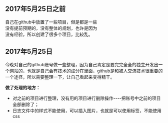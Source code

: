 <h2>2017年5月25日之前</h2>
<p style="width:300px;">自己在github中放置了一些项目，但是都是一些没有提前预期的，没有整体的规划，也许是因为没有经验，所以创建了很多个项目，比较乱。</p>
<h2>2017年5月25日</h2>
<p>今晚对自己的github账号做一些整理，因为自己肯定是要完完全全的独立开发出一个网站的，也就是自己会有技术的成分在里面，github是和被人交流技术很重要的一个途径，所以需要整理一下，让自己看起来变得精干。</p>
<strong>做了处理的地方：</strong>
<ul>
<li>
对之前的项目进行整理，没有用的项目进行删除操作----把账号中之前的项目全部删除了；
</li>
<li>日志文件中的样式不能使用，可以插入图片，也就是可以使用标签，不能使用css</li>
</ul>
